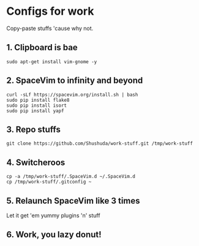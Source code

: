 # Configs for work
Copy-paste stuffs 'cause why not.

## 1. Clipboard is bae
```
sudo apt-get install vim-gnome -y
```

## 2. SpaceVim to infinity and beyond
```
curl -sLf https://spacevim.org/install.sh | bash
sudo pip install flake8
sudo pip install isort
sudo pip install yapf
```

## 3. Repo stuffs
```
git clone https://github.com/Shushuda/work-stuff.git /tmp/work-stuff
```

## 4. Switcheroos
```
cp -a /tmp/work-stuff/.SpaceVim.d ~/.SpaceVim.d
cp /tmp/work-stuff/.gitconfig ~
```

## 5. Relaunch SpaceVim like 3 times
Let it get 'em yummy plugins 'n' stuff

## 6. Work, you lazy donut!
